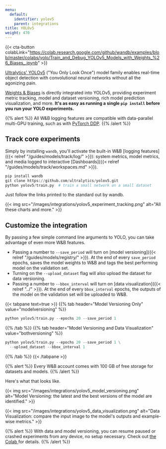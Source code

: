 ```yaml
---
menu:
  default:
    identifier: yolov5
    parent: integrations
title: YOLOv5
weight: 470
---
```


{{< cta-button colabLink="https://colab.research.google.com/github/wandb/examples/blob/master/colabs/yolo/Train_and_Debug_YOLOv5_Models_with_Weights_%26_Biases_.ipynb" >}}

[Ultralytics' YOLOv5](https://ultralytics.com/yolov5) ("You Only Look Once") model family enables real-time object detection with convolutional neural networks without all the agonizing pain.

[Weights & Biases](http://wandb.com) is directly integrated into YOLOv5, providing experiment metric tracking, model and dataset versioning, rich model prediction visualization, and more. **It's as easy as running a single `pip install` before you run your YOLO experiments.**

{{% alert %}}
All W&B logging features are compatible with data-parallel multi-GPU training, such as with [PyTorch DDP](https://pytorch.org/tutorials/intermediate/ddp_tutorial.html).
{{% /alert %}}

## Track core experiments
Simply by installing `wandb`, you'll activate the built-in W&B [logging features]({{< relref "/guides/models/track/log/" >}}): system metrics, model metrics, and media logged to interactive [Dashboards]({{< relref "/guides/models/track/workspaces.md" >}}).

```python
pip install wandb
git clone https://github.com/ultralytics/yolov5.git
python yolov5/train.py  # train a small network on a small dataset
```

Just follow the links printed to the standard out by wandb.

{{< img src="/images/integrations/yolov5_experiment_tracking.png" alt="All these charts and more." >}}

## Customize the integration

By passing a few simple command line arguments to YOLO, you can take advantage of even more W&B features.

* Passing a number to `--save_period` will turn on [model versioning]({{< relref "/guides/models/registry/" >}}). At the end of every `save_period` epochs, saves the model weights to W&B and tags the best performing model on the validation set.
* Turning on the `--upload_dataset` flag will also upload the dataset for data versioning.
* Passing a number to `--bbox_interval` will turn on [data visualization]({{< relref "../" >}}). At the end of every `bbox_interval` epochs, the outputs of the model on the validation set will be uploaded to W&B.

{{< tabpane text=true >}}
{{% tab header="Model Versioning Only" value="modelversioning" %}}

```python
python yolov5/train.py --epochs 20 --save_period 1
```

{{% /tab %}}
{{% tab header="Model Versioning and Data Visualization" value="bothversioning" %}}

```python
python yolov5/train.py --epochs 20 --save_period 1 \
  --upload_dataset --bbox_interval 1
```

{{% /tab %}}
{{< /tabpane >}}

{{% alert %}}
Every W&B account comes with 100 GB of free storage for datasets and models.
{{% /alert %}}

Here's what that looks like.

{{< img src="/images/integrations/yolov5_model_versioning.png" alt="Model Versioning: the latest and the best versions of the model are identified." >}}

{{< img src="/images/integrations/yolov5_data_visualization.png" alt="Data Visualization: compare the input image to the model's outputs and example-wise metrics." >}}

{{% alert %}}
With data and model versioning, you can resume paused or crashed experiments from any device, no setup necessary. Check out [the Colab ](https://wandb.me/yolo-colab) for details.
{{% /alert %}}